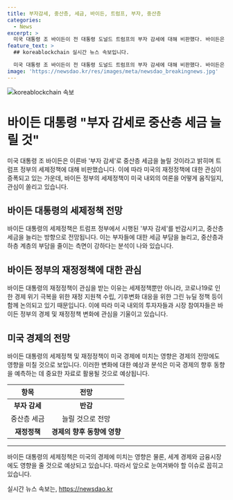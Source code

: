 ```yaml
---
title: 부자감세, 중산층, 세금, 바이든, 트럼프, 부자, 중산층
categories:
  - News
excerpt: >
  미국 대통령 조 바이든이 전 대통령 도널드 트럼프의 부자 감세에 대해 비판했다. 바이든은 트럼프가 부자들의 세금을 줄이면서 중산층의 세금을 늘릴 것이라고 언급했다. 강렬한 발언으로 논란을 불러일으키며 미국 내 정책에 대한 관심을 끌고 있다.
feature_text: >
  ## koreablockchain 실시간 뉴스 속보입니다.

  미국 대통령 조 바이든이 전 대통령 도널드 트럼프의 부자 감세에 대해 비판했다. 바이든은 트럼프가 부자들의 세금을 줄이면서 중산층의 세금을 늘릴 것이라고 언급했다. 강렬한 발언으로 논란을 불러일으키며 미국 내 정책에 대한 관심을 끌고 있다.
image: 'https://newsdao.kr/res/images/meta/newsdao_breakingnews.jpg'
---
```


<p><img src="https://newsdao.kr/res/images/meta/newsdao_breakingnews.jpg" alt="koreablockchain 속보" /></p>

<h1>바이든 대통령 "부자 감세로 중산층 세금 늘릴 것"</h1>

<p data-ke-size="size16">미국 대통령 조 바이든은 이른바 '부자 감세'로 중산층 세금을 늘릴 것이라고 밝히며 트럼프 정부의 세제정책에 대해 비판했습니다. 이에 따라 미국의 재정정책에 대한 관심이 증폭되고 있는 가운데, 바이든 정부의 세제정책이 미국 내외의 여론을 어떻게 움직일지, 관심이 쏠리고 있습니다. </p>

<h2 data-ke-size="size26">바이든 대통령의 세제정책 전망</h2>

<p data-ke-size="size16">바이든 대통령의 세제정책은 트럼프 정부에서 시행된 '부자 감세'를 반감시키고, 중산층 세금을 늘리는 방향으로 전망됩니다. 이는 부자들에 대한 세금 부담을 늘리고, 중산층과 하층 계층의 부담을 줄이는 측면이 강하다는 분석이 나와 있습니다.</p>

<h2 data-ke-size="size26">바이든 정부의 재정정책에 대한 관심</h2>

<p data-ke-size="size16">바이든 대통령의 재정정책이 관심을 받는 이유는 세제정책뿐만 아니라, 코로나19로 인한 경제 위기 극복을 위한 재정 지원책 수립, 기후변화 대응을 위한 그린 뉴딜 정책 등이 함께 논의되고 있기 때문입니다. 이에 따라 미국 내외의 투자자들과 시장 참여자들은 바이든 정부의 경제 및 재정정책 변화에 관심을 기울이고 있습니다.</p>

<h2 data-ke-size="size26">미국 경제의 전망</h2>

<p data-ke-size="size16">바이든 대통령의 세제정책 및 재정정책이 미국 경제에 미치는 영향은 경제의 전망에도 영향을 미칠 것으로 보입니다. 이러한 변화에 대한 예상과 분석은 미국 경제의 향후 동향을 예측하는 데 중요한 자료로 활용될 것으로 예상됩니다.</p>

<table>
    <thead>
        <tr>
            <th style="text-align: center;">항목</th>
            <th style="text-align: center;">전망</th>
        </tr>
    </thead>
    <tbody>
        <tr>
            <td style="text-align: center;"><b>부자 감세</b></td>
            <td style="text-align: center;"><b>반감</b></td>
        </tr>
        <tr>
            <td style="text-align: center;">중산층 세금</td>
            <td style="text-align: center;">늘릴 것으로 전망</td>
        </tr>
        <tr>
            <td style="text-align: center;"><b>재정정책</b></td>
            <td style="text-align: center;"><b>경제의 향후 동향에 영향</b></td>
        </tr>
    </tbody>
</table>

<hr>

<p data-ke-size="size16">바이든 대통령의 세제정책은 미국의 경제에 미치는 영향은 물론, 세계 경제와 금융시장에도 영향을 줄 것으로 예상되고 있습니다. 따라서 앞으로 눈여겨봐야 할 이슈로 꼽히고 있습니다. </p>
실시간 뉴스 속보는, <a href="https://newsdao.kr" rel="dofollow">https://newsdao.kr</a>


